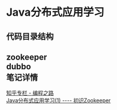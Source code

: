 # Java分布式应用学习
代码目录结构
------
zookeeper</br>
dubbo</br>
笔记详情
------
[知乎专栏 - 编程之路](https://zhuanlan.zhihu.com/coding4fun)  </br>
[Java分布式应用学习(1) ---- 初识Zookeeper](https://zhuanlan.zhihu.com/p/24996631)  </br>
